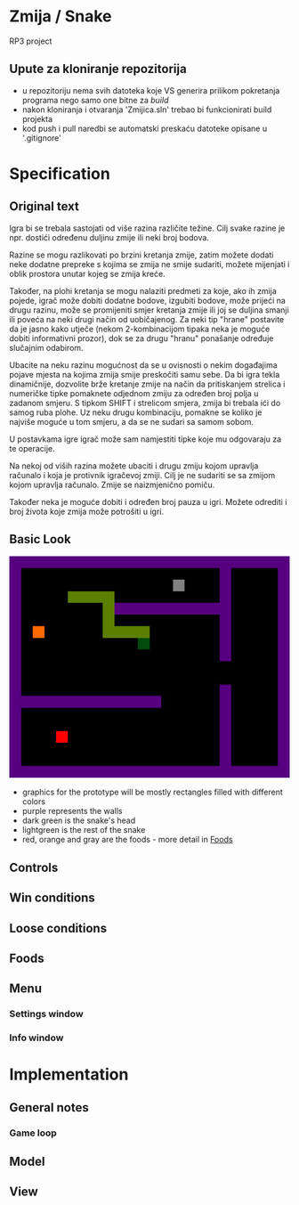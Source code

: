 # Zmija / Snake
RP3 project
## Upute za kloniranje repozitorija
* u repozitoriju nema svih datoteka koje VS generira prilikom pokretanja programa nego samo one bitne za *build*
* nakon kloniranja i otvaranja 'Zmijica.sln' trebao bi funkcionirati build projekta
* kod push i pull naredbi se automatski preskaću datoteke opisane u '.gitignore' 
# Specification

## Original text 
Igra bi se trebala sastojati od više razina različite težine. Cilj svake razine je npr. dostići određenu duljinu zmije ili neki broj bodova. 

Razine se mogu razlikovati po brzini kretanja zmije, zatim možete dodati neke dodatne prepreke s kojima se zmija ne smije sudariti, možete mijenjati i oblik prostora unutar kojeg se zmija kreće. 

Također, na plohi kretanja se mogu nalaziti predmeti za koje, ako ih zmija pojede, igrač može dobiti dodatne bodove, izgubiti bodove, može prijeći na drugu razinu, može se promijeniti
smjer kretanja zmije ili joj se duljina smanji ili poveća na neki drugi način od uobičajenog. Za neki tip "hrane" postavite da je jasno kako utječe (nekom 2-kombinacijom tipaka neka je moguće dobiti informativni prozor), dok se za drugu "hranu" ponašanje određuje slučajnim odabirom. 

Ubacite na neku razinu mogućnost da se u ovisnosti o nekim događajima pojave mjesta na kojima zmija smije preskočiti samu sebe. Da bi igra tekla dinamičnije, dozvolite brže kretanje zmije na način da pritiskanjem strelica i numeričke tipke pomaknete odjednom zmiju za određen broj polja u zadanom smjeru. S tipkom SHIFT i strelicom smjera, zmija bi trebala ići do samog ruba plohe. Uz neku drugu kombinaciju, pomakne se koliko je najviše moguće u tom smjeru, a da se ne sudari sa samom sobom. 

U postavkama igre igrač može sam namjestiti tipke koje mu odgovaraju za te operacije. 

Na nekoj od viših razina možete ubaciti i drugu zmiju kojom upravlja računalo i koja je protivnik igračevoj zmiji. Cilj je ne sudariti se sa zmijom kojom upravlja računalo. Zmije se naizmjenično pomiču. 

Također neka je moguće dobiti i određen broj pauza u igri. Možete odrediti i broj života koje zmija može potrošiti u igri.

## Basic Look
![basic_look](assets/Snake_basic_look.jpg)
* graphics for the prototype will be mostly rectangles filled with different colors
* purple represents the walls
* dark green is the snake's head
* lightgreen is the rest of the snake
* red, orange and gray are the foods - more detail in [Foods](#foods)
## Controls
## Win conditions
## Loose conditions
## Foods
## Menu
### Settings window
### Info window

# Implementation
## General notes
### Game loop
## Model
## View
